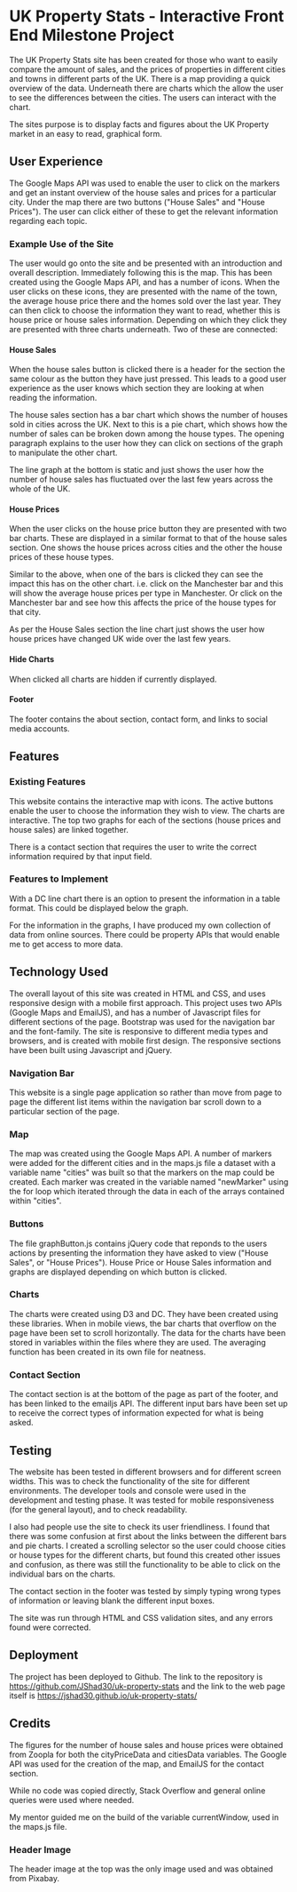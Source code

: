 # UK Property Stats - Interactive Front End Milestone Project

The UK Property Stats site has been created for those who want to easily compare the amount of sales, and the prices of properties in different cities and towns in different parts of the UK. There is a map providing a quick overview of the data. Underneath there are charts which the allow the user to see the differences between the cities. The users can interact with the chart.

The sites purpose is to display facts and figures about the UK Property market in an easy to read, graphical form.

## User Experience
The Google Maps API was used to enable the user to click on the markers and get an instant overview of the house sales and prices for a particular city. Under the map there are two buttons ("House Sales" and "House Prices"). The user can click either of these to get the relevant information regarding each topic.

### Example Use of the Site
The user would go onto the site and be presented with an introduction and overall description. Immediately following this is the map. This has been created using the Google Maps API, and has a number of icons. When the user clicks on these icons, they are presented with the name of the town, the average house price there and the homes sold over the last year. 
They can then click to choose the information they want to read, whether this is house price or house sales information. Depending on which they click they are presented with three charts underneath. Two of these are connected:

#### House Sales
When the house sales button is clicked there is a header for the section the same colour as the button they have just pressed. This leads to a good user experience as the user knows which section they are looking at when reading the information. 

The house sales section has a bar chart which shows the number of houses sold in cities across the UK. Next to this is a pie chart, which shows how the number of sales can be broken down among the house types. The opening paragraph explains to the user how they can click on sections of the graph to manipulate the other chart.

The line graph at the bottom is static and just shows the user how the number of house sales has fluctuated over the last few years across the whole of the UK.

#### House Prices
When the user clicks on the house price button they are presented with two bar charts. These are displayed in a similar format to that of the house sales section. One shows the house prices across cities and the other the house prices of these house types. 

Similar to the above, when one of the bars is clicked they can see the impact this has on the other chart. i.e. click on the Manchester bar and this will show the average house prices per type in Manchester. Or click on the Manchester bar and see how this affects the price of the house types for that city.

As per the House Sales section the line chart just shows the user how house prices have changed UK wide over the last few years.

#### Hide Charts
When clicked all charts are hidden if currently displayed.

#### Footer
The footer contains the about section, contact form, and links to social media accounts.

## Features
### Existing Features
This website contains the interactive map with icons. The active buttons enable the user to choose the information they wish to view. The charts are interactive. The top two graphs for each of the sections (house prices and house sales) are linked together.

There is a contact section that requires the user to write the correct information required by that input field.

### Features to Implement
With a DC line chart there is an option to present the information in a table format. This could be displayed below the graph. 

For the information in the graphs, I have produced my own collection of data from online sources. There could be property APIs that would enable me to get access to more data. 

## Technology Used
The overall layout of this site was created in HTML and CSS, and uses responsive design with a mobile first approach. This project uses two APIs (Google Maps and EmailJS), and has a number of Javascript files for different sections of the page. Bootstrap was used for the navigation bar and the font-family. The site is responsive to different media types and browsers, and is created with mobile first design. The responsive sections have been built using Javascript and jQuery. 

### Navigation Bar
This website is a single page application so rather than move from page to page the different list items within the navigation bar scroll down to a particular section of the page.

### Map
The map was created using the Google Maps API. A number of markers were added for the different cities and in the maps.js file a dataset with a variable name "cities" was built so that the markers on the map could be created. Each marker was created in the variable named "newMarker" using the for loop which iterated through the data in each of the arrays contained within "cities".

### Buttons
The file graphButton.js contains jQuery code that reponds to the users actions by presenting the information they have asked to view ("House Sales", or "House Prices"). House Price or House Sales information and graphs are displayed depending on which button is clicked. 

### Charts
The charts were created using D3 and DC. They have been created using these libraries. When in mobile views, the bar charts that overflow on the page have been set to scroll horizontally. The data for the charts have been stored in variables within the files where they are used. The averaging function has been created in its own file for neatness.

### Contact Section
The contact section is at the bottom of the page as part of the footer, and has been linked to the emailjs API. The different input bars have been set up to receive the correct types of information expected for what is being asked. 

## Testing
The website has been tested in different browsers and for different screen widths. This was to check the functionality of the site for different environments.  The developer tools and console were used in the development and testing phase. It was tested for mobile responsiveness (for the general layout), and to check readability.

I also had people use the site to check its user friendliness. I found that there was some confusion at first about the links between the different bars and pie charts. I created a scrolling selector so the user could choose cities or house types for the different charts, but found this created other issues and confusion, as there was still the functionality to be able to click on the individual bars on the charts.

The contact section in the footer was tested by simply typing wrong types of information or leaving blank the different input boxes.

The site was run through HTML and CSS validation sites, and any errors found were corrected.

## Deployment
The project has been deployed to Github. The link to the repository is https://github.com/JShad30/uk-property-stats and the link to the web page itself is https://jshad30.github.io/uk-property-stats/

## Credits
The figures for the number of house sales and house prices were obtained from Zoopla for both the cityPriceData and citiesData variables. The Google API was used for the creation of the map, and EmailJS for the contact section. 

While no code was copied directly, Stack Overflow and general online queries were used where needed.

My mentor guided me on the build of the variable currentWindow, used in the maps.js file.

### Header Image
The header image at the top was the only image used and was obtained from Pixabay.

